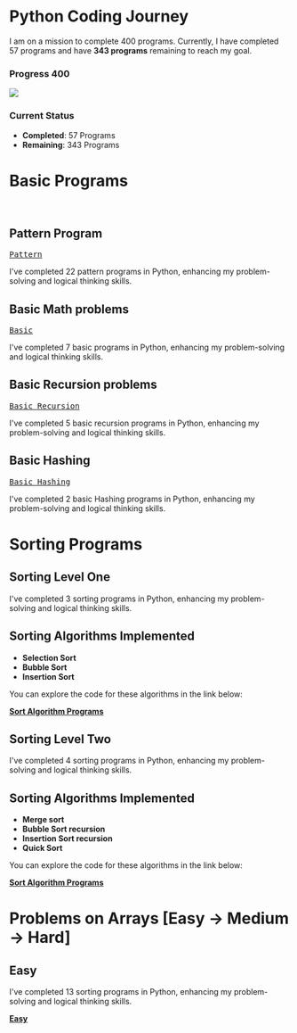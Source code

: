 # Python Coding Journey

I am on a mission to complete 400 programs. Currently, I have completed 57 programs and have **343 programs** remaining to reach my goal.

### Progress 400
![](https://geps.dev/progress/14?dangerColor=800000&warningColor=ff9900&successColor=006600)

### Current Status  
- **Completed**: 57 Programs  
- **Remaining**: 343 Programs

# Basic Programs 
<br>

## Pattern Program

<kbd>[Pattern](https://github.com/revanth-kumar-01-ai/Python/blob/main/B-Own%20Task/1.Pattern/1.PatternOne.py)</kbd>

I've completed 22 pattern programs in Python, enhancing my problem-solving and logical thinking skills.

## Basic Math problems

<kbd>[Basic](https://github.com/revanth-kumar-01-ai/Python/tree/main/B-Own%20Task/2.BasicMathProblem)</kbd>

I've completed 7 basic programs in Python, enhancing my problem-solving and logical thinking skills.


## Basic Recursion problems 

<kbd>[Basic Recursion](https://github.com/revanth-kumar-01-ai/Python/tree/main/B-Own%20Task/3.Recursion)</kbd>

I've completed 5 basic recursion programs in Python, enhancing my problem-solving and logical thinking skills.

## Basic Hashing

<kbd>[Basic Hashing](https://github.com/revanth-kumar-01-ai/Python/tree/main/B-Own%20Task/4.BasicHashing)</kbd>

I've completed 2 basic Hashing programs in Python, enhancing my problem-solving and logical thinking skills.


# Sorting Programs

## Sorting Level One

I've completed 3 sorting programs  in Python, enhancing my problem-solving and logical thinking skills.

## Sorting Algorithms Implemented

- **Selection Sort**  
- **Bubble Sort**  
- **Insertion Sort**  

You can explore the code for these algorithms in the link below:

[**Sort Algorithm Programs**](https://github.com/revanth-kumar-01-ai/Python/tree/main/B-Own%20Task/5.Sorting)


## Sorting Level Two

I've completed 4 sorting programs  in Python, enhancing my problem-solving and logical thinking skills.

## Sorting Algorithms Implemented

- **Merge sort**  
- **Bubble Sort recursion**  
- **Insertion Sort recursion**  
- **Quick Sort**  

You can explore the code for these algorithms in the link below:

[**Sort Algorithm Programs**](https://github.com/revanth-kumar-01-ai/Python/tree/main/B-Own%20Task/6.SortingTwo)


# Problems on Arrays [Easy -> Medium -> Hard] 

## Easy

I've completed 13 sorting programs  in Python, enhancing my problem-solving and logical thinking skills.

[**Easy**](https://github.com/revanth-kumar-01-ai/Python/tree/main/B-Own%20Task/7.ArrayEasy)
